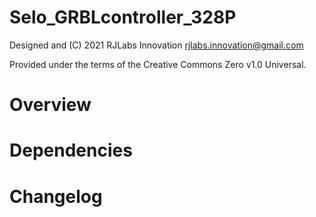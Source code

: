 # Selo_GRBLcontroller_328P
Designed and (C) 2021 RJLabs Innovation rjlabs.innovation@gmail.com

Provided under the terms of the Creative Commons Zero v1.0 Universal.

# Overview

# Dependencies

# Changelog